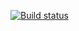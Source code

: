 [![Build status](https://ci.appveyor.com/api/projects/status/70ifh3b8wpmdya1u?svg=true)](https://ci.appveyor.com/project/SvetlanaVas/pageob1)